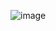 ![image](https://github.com/veronikal24/EFC-Assignment3/assets/74155407/b6f63c86-5cb5-4fc8-9f7c-16aa054472c4)


